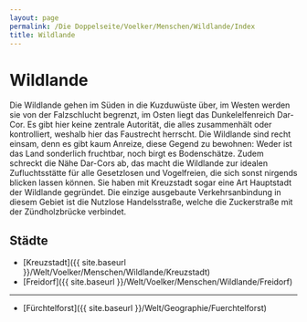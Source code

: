 ```yaml
---
layout: page
permalink: /Die Doppelseite/Voelker/Menschen/Wildlande/Index
title: Wildlande
---
```


# Wildlande

Die Wildlande gehen im Süden in die Kuzduwüste über, im Westen werden sie von der Falzschlucht begrenzt, im Osten liegt das Dunkelelfenreich Dar-Cor. Es gibt hier keine zentrale Autorität, die alles zusammenhält oder kontrolliert, weshalb hier das Faustrecht herrscht. Die Wildlande sind recht einsam, denn es gibt kaum Anreize, diese Gegend zu bewohnen: Weder ist das Land sonderlich fruchtbar, noch birgt es Bodenschätze. Zudem schreckt die Nähe Dar-Cors ab, das macht die Wildlande zur idealen Zufluchtsstätte für alle Gesetzlosen und Vogelfreien, die sich sonst nirgends blicken lassen können. Sie haben mit Kreuzstadt sogar eine Art Hauptstadt der Wildlande gegründet. Die einzige ausgebaute Verkehrsanbindung in diesem Gebiet ist die Nutzlose Handelsstraße, welche die Zuckerstraße mit der Zündholzbrücke verbindet.

## Städte

- [Kreuzstadt]({{ site.baseurl }}/Welt/Voelker/Menschen/Wildlande/Kreuzstadt)
- [Freidorf]({{ site.baseurl }}/Welt/Voelker/Menschen/Wildlande/Freidorf)


***
- [Fürchtelforst]({{ site.baseurl }}/Welt/Geographie/Fuerchtelforst)

